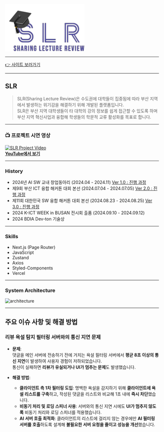 <div>
    
![로고](https://raw.githubusercontent.com/UbSE-lab/class-review-site-server/refs/heads/main/images/Logo_Blue2.png)

</div>

---

[👉 사이트 보러가기](https://slr-phi.vercel.app/)

---

## **SLR**
> SLR(Sharing Lecture Review)은 수도권에 대학들이 집중됨에 따라 부산 지역에서 발생하는 위기감을 해결하기 위해 개발된 플랫폼입니다.  
> SLR은 부산 지역 대학생들이 타 대학의 강의 정보를 쉽게 접근할 수 있도록 하며 부산 지역 혁신사업과 융합해 학생들의 학문적 교류 활성화를 목표로 합니다.

---

### **📺 프로젝트 시연 영상**  
[![SLR Project Video](https://img.youtube.com/vi/bo72P8Ti3iM/0.jpg)](https://youtu.be/bo72P8Ti3iM)  
**[YouTube에서 보기](https://youtu.be/bo72P8Ti3iM)**

---

### **History**
- 2024년 AI SW 교내 창업동아리 (2024.04 - 2024.11) [Ver 1.0 : 진행 과정](https://github.com/amazon7737/class_review_site)
- 제9회 부산 ICT 융합 해커톤 대회 본선 (2024.07.04 - 2024.07.05) [Ver 2.0 : 진행 과정](https://github.com/solp721/SLR_Hackathon/tree/main/2024_busan_ict_hackathon)
- 제11회 대한민국 SW 융합 해커톤 대회 본선 (2024.08.23 - 2024.08.25) [Ver 3.0 : 진행 과정](https://github.com/solp721/SLR_Hackathon/tree/main/2024_korea_sw_hackathon)
- 2024 K-ICT WEEK in BUSAN 전시회 출품 (2024.09.10 - 2024.09.12)
- 2024 BDIA Dev-ton 기술상


---

### **Skills**
* Next.js (Page Router)
* JavaScript
* Zustand
* Axios
* Styled-Components
* Vercel

---

### **System Architecture**

![architecture](https://github.com/user-attachments/assets/0e5ffb83-0046-41a0-9feb-7139200d9389)

---

## **주요 이슈 사항 및 해결 방법**

### **리뷰 욕설 탐지 필터링 서버와의 통신 지연 문제**

- **문제**:  
  댓글을 메인 서버에 전송하기 전에 거치는 욕설 필터링 서버에서 **평균 8초 이상의 통신 지연**이 발생하여 사용자 경험이 저하되었습니다.  
  통신이 실패하면 **리뷰가 유실되거나 UI가 멈추는 문제**도 발생했습니다.

- **해결 방법**:  
  - **클라이언트 측 1차 필터링 도입**: 명백한 욕설을 감지하기 위해 **클라이언트에 욕설 리스트를 구축**하고, 작성된 댓글을 리스트와 비교해 1초 내에 **즉시 차단**했습니다.  
  - **비동기 처리 및 로딩 스피너 사용**: 서버와의 통신 지연 시에도 **UI가 멈추지 않도록** 비동기 처리와 로딩 스피너를 적용했습니다.  
  - **AI 서버 호출 최적화**: 클라이언트의 리스트에 걸리지 않는 경우에만 **AI 필터링 서버를 호출**하도록 설계해 **불필요한 서버 요청을 줄이고 성능을 개선**했습니다.
